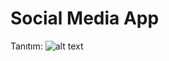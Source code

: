 # Social Media App

Tanıtım:
![alt text](https://www.linkpicture.com/q/socialMediaApp.png "Logo Title Text 1")

